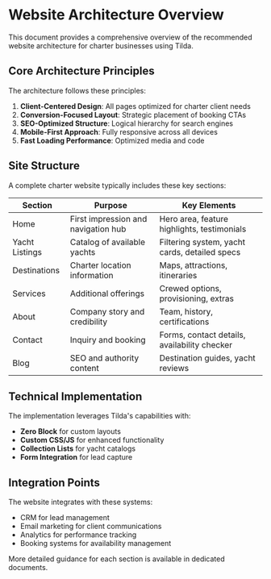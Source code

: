 # Website Architecture Overview

This document provides a comprehensive overview of the recommended website architecture for charter businesses using Tilda.

## Core Architecture Principles

The architecture follows these principles:

1. **Client-Centered Design**: All pages optimized for charter client needs
2. **Conversion-Focused Layout**: Strategic placement of booking CTAs
3. **SEO-Optimized Structure**: Logical hierarchy for search engines
4. **Mobile-First Approach**: Fully responsive across all devices
5. **Fast Loading Performance**: Optimized media and code

## Site Structure

A complete charter website typically includes these key sections:

| Section | Purpose | Key Elements |
|---------|---------|-------------|
| Home | First impression and navigation hub | Hero area, feature highlights, testimonials |
| Yacht Listings | Catalog of available yachts | Filtering system, yacht cards, detailed specs |
| Destinations | Charter location information | Maps, attractions, itineraries |
| Services | Additional offerings | Crewed options, provisioning, extras |
| About | Company story and credibility | Team, history, certifications |
| Contact | Inquiry and booking | Forms, contact details, availability checker |
| Blog | SEO and authority content | Destination guides, yacht reviews |

## Technical Implementation

The implementation leverages Tilda's capabilities with:

- **Zero Block** for custom layouts
- **Custom CSS/JS** for enhanced functionality
- **Collection Lists** for yacht catalogs
- **Form Integration** for lead capture

## Integration Points

The website integrates with these systems:

- CRM for lead management
- Email marketing for client communications
- Analytics for performance tracking
- Booking systems for availability management

More detailed guidance for each section is available in dedicated documents. 
